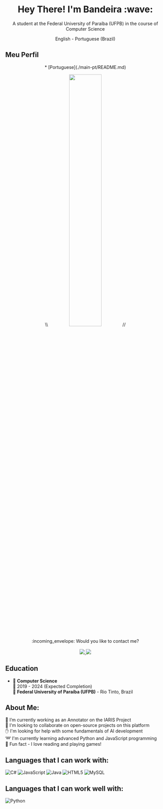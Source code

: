 <h1 align="center">Hey There! I'm Bandeira :wave: </h1>

<p align="center">
 A student at the Federal University of Paraíba (UFPB) in the course of Computer Science
</p>

<p align="center">
 English - Portuguese (Brazil)
</p>

## Meu Perfil

<p align="center">
 * [Portuguese](./main-pt/README.md)
</p>

<p align="center">
 \\ <img style="width: 45%;" src="https://github-readme-stats.vercel.app/api/top-langs/?username=Manacae&theme=radical&layout=compact"/> //
</p>

<p align="center">
:incoming_envelope: Would you like to contact me? <br/><br/>
 <a href="mailto:amandab.campelo15@gmail.com?">
  <img src="https://img.shields.io/badge/gmail-%23DD0031.svg?&style=for-the-badge&logo=gmail&logoColor=white"/>
 </a>
  <a href="https://www.linkedin.com/in/amanda-bandeira-7919a228b/">
    <img src="https://img.shields.io/badge/linkedin-%230077B5.svg?&style=for-the-badge&logo=linkedin&logoColor=white" />
  </a>
</p>

## Education

- :page_facing_up: **Computer Science**\
:date: 2019 - 2024 (Expected Completion)\
:school: **Federal University of Paraíba (UFPB)** - Rio Tinto, Brazil

## About Me:
:key: I’m currently working as an Annotator on the IARIS Project<br>:open_hands: I'm looking to collaborate on open-source projects on this platform<br>:hand: I'm looking for help with some fundamentals of AI development<br>:loop: I'm currently learning advanced Python and JavaScript programming<br>:high_brightness: Fun fact - I love reading and playing games!

## Languages that I can work with:
![C#](https://img.shields.io/badge/c%23-%23239120.svg?style=for-the-badge&logo=csharp&logoColor=white) ![JavaScript](https://img.shields.io/badge/javascript-%23323330.svg?style=for-the-badge&logo=javascript&logoColor=%23F7DF1E) ![Java](https://img.shields.io/badge/java-%23ED8B00.svg?style=for-the-badge&logo=openjdk&logoColor=white) ![HTML5](https://img.shields.io/badge/html5-%23E34F26.svg?style=for-the-badge&logo=html5&logoColor=white) ![MySQL](https://img.shields.io/badge/mysql-%2300000f.svg?style=for-the-badge&logo=mysql&logoColor=white)

## Languages that I can work well with:
![Python](https://img.shields.io/badge/python-3670A0?style=for-the-badge&logo=python&logoColor=ffdd54)

<!-- Created with help of GPRM ( https://gprm.itsvg.in ), and alexandresanlim Badges4-README.md-Profile repository, as well as inspiration  -->
